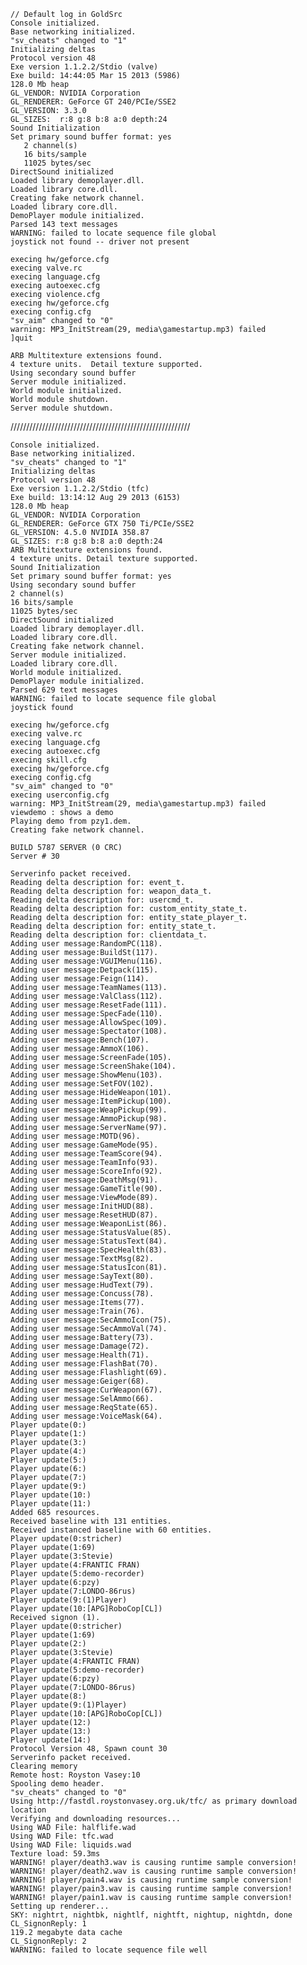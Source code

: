 	// Default log in GoldSrc
	Console initialized.
	Base networking initialized.
	"sv_cheats" changed to "1"
	Initializing deltas
	Protocol version 48
	Exe version 1.1.2.2/Stdio (valve)
	Exe build: 14:44:05 Mar 15 2013 (5986)
	128.0 Mb heap
	GL_VENDOR: NVIDIA Corporation
	GL_RENDERER: GeForce GT 240/PCIe/SSE2
	GL_VERSION: 3.3.0
	GL_SIZES:  r:8 g:8 b:8 a:0 depth:24
	Sound Initialization
	Set primary sound buffer format: yes
	   2 channel(s)
	   16 bits/sample
	   11025 bytes/sec
	DirectSound initialized
	Loaded library demoplayer.dll.
	Loaded library core.dll.
	Creating fake network channel.
	Loaded library core.dll.
	DemoPlayer module initialized.
	Parsed 143 text messages
	WARNING: failed to locate sequence file global
	joystick not found -- driver not present

	execing hw/geforce.cfg
	execing valve.rc
	execing language.cfg
	execing autoexec.cfg
	execing violence.cfg
	execing hw/geforce.cfg
	execing config.cfg
	"sv_aim" changed to "0"
	warning: MP3_InitStream(29, media\gamestartup.mp3) failed
	]quit

	ARB Multitexture extensions found.
	4 texture units.  Detail texture supported.
	Using secondary sound buffer
	Server module initialized.
	World module initialized.
	World module shutdown.
	Server module shutdown.

/////////////////////////////////////////////////////////

	Console initialized.
	Base networking initialized.
	"sv_cheats" changed to "1"
	Initializing deltas
	Protocol version 48
	Exe version 1.1.2.2/Stdio (tfc)
	Exe build: 13:14:12 Aug 29 2013 (6153)
	128.0 Mb heap
	GL_VENDOR: NVIDIA Corporation
	GL_RENDERER: GeForce GTX 750 Ti/PCIe/SSE2
	GL_VERSION: 4.5.0 NVIDIA 358.87
	GL_SIZES: r:8 g:8 b:8 a:0 depth:24
	ARB Multitexture extensions found.
	4 texture units. Detail texture supported.
	Sound Initialization
	Set primary sound buffer format: yes
	Using secondary sound buffer
	2 channel(s)
	16 bits/sample
	11025 bytes/sec
	DirectSound initialized
	Loaded library demoplayer.dll.
	Loaded library core.dll.
	Creating fake network channel.
	Server module initialized.
	Loaded library core.dll.
	World module initialized.
	DemoPlayer module initialized.
	Parsed 629 text messages
	WARNING: failed to locate sequence file global
	joystick found

	execing hw/geforce.cfg
	execing valve.rc
	execing language.cfg
	execing autoexec.cfg
	execing skill.cfg
	execing hw/geforce.cfg
	execing config.cfg
	"sv_aim" changed to "0"
	execing userconfig.cfg
	warning: MP3_InitStream(29, media\gamestartup.mp3) failed
	viewdemo : shows a demo
	Playing demo from pzy1.dem.
	Creating fake network channel.

    BUILD 5787 SERVER (0 CRC)
    Server # 30

	Serverinfo packet received.
	Reading delta description for: event_t.
	Reading delta description for: weapon_data_t.
	Reading delta description for: usercmd_t.
	Reading delta description for: custom_entity_state_t.
	Reading delta description for: entity_state_player_t.
	Reading delta description for: entity_state_t.
	Reading delta description for: clientdata_t.
	Adding user message:RandomPC(118).
	Adding user message:BuildSt(117).
	Adding user message:VGUIMenu(116).
	Adding user message:Detpack(115).
	Adding user message:Feign(114).
	Adding user message:TeamNames(113).
	Adding user message:ValClass(112).
	Adding user message:ResetFade(111).
	Adding user message:SpecFade(110).
	Adding user message:AllowSpec(109).
	Adding user message:Spectator(108).
	Adding user message:Bench(107).
	Adding user message:AmmoX(106).
	Adding user message:ScreenFade(105).
	Adding user message:ScreenShake(104).
	Adding user message:ShowMenu(103).
	Adding user message:SetFOV(102).
	Adding user message:HideWeapon(101).
	Adding user message:ItemPickup(100).
	Adding user message:WeapPickup(99).
	Adding user message:AmmoPickup(98).
	Adding user message:ServerName(97).
	Adding user message:MOTD(96).
	Adding user message:GameMode(95).
	Adding user message:TeamScore(94).
	Adding user message:TeamInfo(93).
	Adding user message:ScoreInfo(92).
	Adding user message:DeathMsg(91).
	Adding user message:GameTitle(90).
	Adding user message:ViewMode(89).
	Adding user message:InitHUD(88).
	Adding user message:ResetHUD(87).
	Adding user message:WeaponList(86).
	Adding user message:StatusValue(85).
	Adding user message:StatusText(84).
	Adding user message:SpecHealth(83).
	Adding user message:TextMsg(82).
	Adding user message:StatusIcon(81).
	Adding user message:SayText(80).
	Adding user message:HudText(79).
	Adding user message:Concuss(78).
	Adding user message:Items(77).
	Adding user message:Train(76).
	Adding user message:SecAmmoIcon(75).
	Adding user message:SecAmmoVal(74).
	Adding user message:Battery(73).
	Adding user message:Damage(72).
	Adding user message:Health(71).
	Adding user message:FlashBat(70).
	Adding user message:Flashlight(69).
	Adding user message:Geiger(68).
	Adding user message:CurWeapon(67).
	Adding user message:SelAmmo(66).
	Adding user message:ReqState(65).
	Adding user message:VoiceMask(64).
	Player update(0:)
	Player update(1:)
	Player update(3:)
	Player update(4:)
	Player update(5:)
	Player update(6:)
	Player update(7:)
	Player update(9:)
	Player update(10:)
	Player update(11:)
	Added 685 resources.
	Received baseline with 131 entities.
	Received instanced baseline with 60 entities.
	Player update(0:stricher)
	Player update(1:69)
	Player update(3:Stevie)
	Player update(4:FRANTIC FRAN)
	Player update(5:demo-recorder)
	Player update(6:pzy)
	Player update(7:LONDO-86rus)
	Player update(9:(1)Player)
	Player update(10:[APG]RoboCop[CL])
	Received signon (1).
	Player update(0:stricher)
	Player update(1:69)
	Player update(2:)
	Player update(3:Stevie)
	Player update(4:FRANTIC FRAN)
	Player update(5:demo-recorder)
	Player update(6:pzy)
	Player update(7:LONDO-86rus)
	Player update(8:)
	Player update(9:(1)Player)
	Player update(10:[APG]RoboCop[CL])
	Player update(12:)
	Player update(13:)
	Player update(14:)
	Protocol Version 48, Spawn count 30
	Serverinfo packet received.
	Clearing memory
	Remote host: Royston Vasey:10
	Spooling demo header.
	"sv_cheats" changed to "0"
	Using http://fastdl.roystonvasey.org.uk/tfc/ as primary download location
	Verifying and downloading resources...
	Using WAD File: halflife.wad
	Using WAD File: tfc.wad
	Using WAD File: liquids.wad
	Texture load: 59.3ms
	WARNING! player/death3.wav is causing runtime sample conversion!
	WARNING! player/death2.wav is causing runtime sample conversion!
	WARNING! player/pain4.wav is causing runtime sample conversion!
	WARNING! player/pain3.wav is causing runtime sample conversion!
	WARNING! player/pain1.wav is causing runtime sample conversion!
	Setting up renderer...
	SKY: nightrt, nightbk, nightlf, nightft, nightup, nightdn, done
	CL_SignonReply: 1
	119.2 megabyte data cache
	CL_SignonReply: 2
	WARNING: failed to locate sequence file well